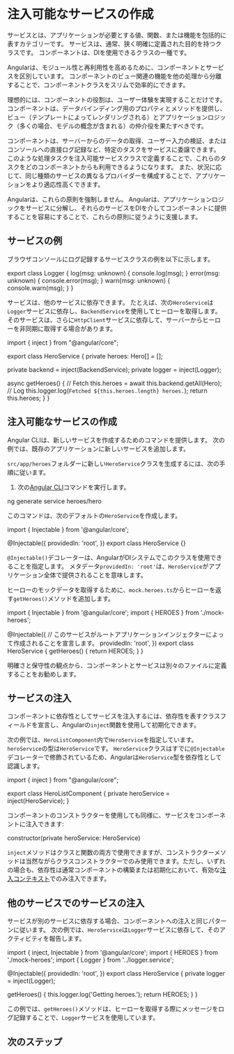 # 注入可能なサービスの作成

サービスとは、アプリケーションが必要とする値、関数、または機能を包括的に表すカテゴリーです。
サービスは、通常、狭く明確に定義された目的を持つクラスです。
コンポーネントは、DIを使用できるクラスの一種です。

Angularは、モジュール性と再利用性を高めるために、コンポーネントとサービスを区別しています。
コンポーネントのビュー関連の機能を他の処理から分離することで、コンポーネントクラスをスリムで効率的にできます。

理想的には、コンポーネントの役割は、ユーザー体験を実現することだけです。
コンポーネントは、データバインディング用のプロパティとメソッドを提供し、ビュー（テンプレートによってレンダリングされる）とアプリケーションロジック（多くの場合、モデルの概念が含まれる）の仲介役を果たすべきです。

コンポーネントは、サーバーからのデータの取得、ユーザー入力の検証、またはコンソールへの直接ログ記録など、特定のタスクをサービスに委譲できます。
このような処理タスクを注入可能サービスクラスで定義することで、これらのタスクをどのコンポーネントからも利用できるようになります。
また、状況に応じて、同じ種類のサービスの異なるプロバイダーを構成することで、アプリケーションをより適応性高くできます。

Angularは、これらの原則を強制しません。
Angularは、アプリケーションロジックをサービスに分解し、それらのサービスをDIを介してコンポーネントに提供することを容易にすることで、これらの原則に従うように支援します。

## サービスの例

ブラウザコンソールにログ記録するサービスクラスの例を以下に示します。

<docs-code header="src/app/logger.service.ts (class)" language="typescript">
export class Logger {
  log(msg: unknown) { console.log(msg); }
  error(msg: unknown) { console.error(msg); }
  warn(msg: unknown) { console.warn(msg); }
}
</docs-code>

サービスは、他のサービスに依存できます。
たとえば、次の`HeroService`は`Logger`サービスに依存し、`BackendService`を使用してヒーローを取得します。
そのサービスは、さらに`HttpClient`サービスに依存して、サーバーからヒーローを非同期に取得する場合があります。

<docs-code header="src/app/hero.service.ts" language="typescript"
           highlight="[7,8,12,13]">
import { inject } from "@angular/core";

export class HeroService {
  private heroes: Hero[] = [];

  private backend = inject(BackendService);
  private logger = inject(Logger);

  async getHeroes() {
    // Fetch
    this.heroes = await this.backend.getAll(Hero);
    // Log
    this.logger.log(`Fetched ${this.heroes.length} heroes.`);
    return this.heroes;
  }
}
</docs-code>

## 注入可能なサービスの作成

Angular CLIは、新しいサービスを作成するためのコマンドを提供します。
次の例では、既存のアプリケーションに新しいサービスを追加します。

`src/app/heroes`フォルダーに新しい`HeroService`クラスを生成するには、次の手順に従います。

1. 次の[Angular CLI](/tools/cli)コマンドを実行します。

<docs-code language="sh">
ng generate service heroes/hero
</docs-code>

このコマンドは、次のデフォルトの`HeroService`を作成します。

<docs-code header="src/app/heroes/hero.service.ts (CLI-generated)" language="typescript">
import { Injectable } from '@angular/core';

@Injectable({
  providedIn: 'root',
})
export class HeroService {}
</docs-code>

`@Injectable()`デコレーターは、AngularがDIシステムでこのクラスを使用できることを指定します。
メタデータ`providedIn: 'root'`は、`HeroService`がアプリケーション全体で提供されることを意味します。

ヒーローのモックデータを取得するために、`mock.heroes.ts`からヒーローを返す`getHeroes()`メソッドを追加します。

<docs-code header="src/app/heroes/hero.service.ts" language="typescript">
import { Injectable } from '@angular/core';
import { HEROES } from './mock-heroes';

@Injectable({
  // このサービスがルートアプリケーションインジェクターによって作成されることを宣言します。
  providedIn: 'root',
})
export class HeroService {
  getHeroes() {
    return HEROES;
  }
}
</docs-code>

明確さと保守性の観点から、コンポーネントとサービスは別々のファイルに定義することをお勧めします。

## サービスの注入

コンポーネントに依存性としてサービスを注入するには、依存性を表すクラスフィールドを宣言し、Angularの`inject`関数を使用して初期化できます。

次の例では、`HeroListComponent`内で`HeroService`を指定しています。
`heroService`の型は`HeroService`です。
`HeroService`クラスはすでに`@Injectable`デコレーターで修飾されているため、Angularは`HeroService`型を依存性として認識します。

<docs-code header="src/app/heroes/hero-list.component.ts" language="typescript">
import { inject } from "@angular/core";

export class HeroListComponent {
  private heroService = inject(HeroService);
}
</docs-code>

コンポーネントのコンストラクターを使用しても同様に、サービスをコンポーネントに注入できます:

<docs-code header="src/app/heroes/hero-list.component.ts (constructor signature)" language="typescript">
  constructor(private heroService: HeroService)
</docs-code>

`inject`メソッドはクラスと関数の両方で使用できますが、コンストラクターメソッドは当然ながらクラスコンストラクターでのみ使用できます。ただし、いずれの場合も、依存性は通常コンポーネントの構築または初期化において、有効な[注入コンテキスト](guide/di/dependency-injection-context)でのみ注入できます。

## 他のサービスでのサービスの注入

サービスが別のサービスに依存する場合、コンポーネントへの注入と同じパターンに従います。
次の例では、`HeroService`は`Logger`サービスに依存して、そのアクティビティを報告します。

<docs-code header="src/app/heroes/hero.service.ts" language="typescript"
           highlight="[3,9,12]">
import { inject, Injectable } from '@angular/core';
import { HEROES } from './mock-heroes';
import { Logger } from '../logger.service';

@Injectable({
  providedIn: 'root',
})
export class HeroService {
  private logger = inject(Logger);

  getHeroes() {
    this.logger.log('Getting heroes.');
    return HEROES;
  }
}
</docs-code>

この例では、`getHeroes()`メソッドは、ヒーローを取得する際にメッセージをログ記録することで、`Logger`サービスを使用しています。

## 次のステップ

<docs-pill-row>
  <docs-pill href="/guide/di/dependency-injection-providers" title="依存性プロバイダーの構成"/>
  <docs-pill href="/guide/di/dependency-injection-providers#using-an-injectiontoken-object" title="`InjectionTokens`"/>
</docs-pill-row>
